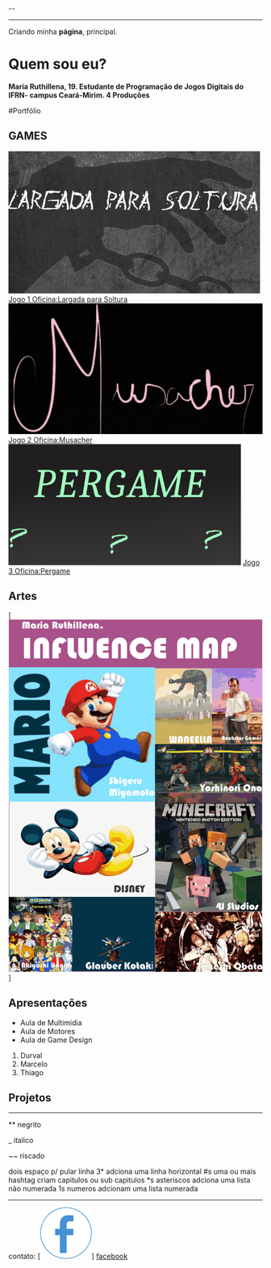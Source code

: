 --

---

Criando minha **página**, principal.

# Quem sou eu?

**Maria Ruthillena, 19. Estudante de Programação de Jogos Digitais do IFRN- campus Ceará-Mirim.
4 Produções**

#Portfólio

## GAMES

![](largada.png)    [Jogo 1 Oficina:Largada para Soltura](https://ruthimaria01.github.io/largada/)  
![](musacher.png)    [Jogo 2 Oficina:Musacher](https://ruthimaria01.github.io/musacher/)  
![](pergamepot.png)    [Jogo 3 Oficina:Pergame](https://eliciaa.github.io/Pergame/)  


## Artes
[![](1.png)]
## Apresentações
* Aula de Multimidia
* Aula de Motores
* Aula de Game Design

1. Durval
2. Marcelo
3. Thiago

## Projetos

* * *

** negrito

_ italico

~~ riscado  

   dois espaço p/ pular linha
 3* adciona uma linha horizontal
 #s uma ou mais hashtag criam capitulos ou sub capitulos
 *s asteriscos adciona uma lista não numerada
 1s numeros adcionam uma lista numerada
 
 * * *
contato:
[![](face.png)] [facebook](https://web.facebook.com/maria.ruthillena)  
